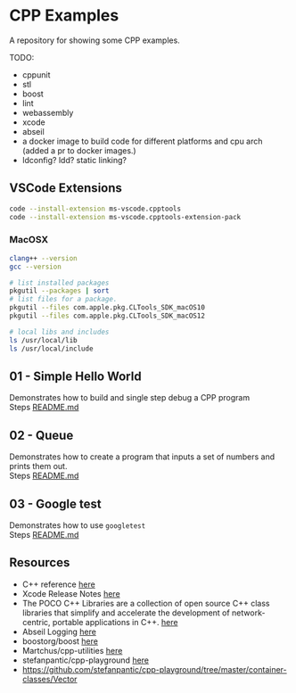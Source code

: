 # CPP Examples

A repository for showing some CPP examples.

TODO:

* cppunit
* stl
* boost
* lint
* webassembly
* xcode
* abseil
* a docker image to build code for different platforms and cpu arch (added a pr to docker images.)
* ldconfig? ldd? static linking?

## VSCode Extensions

```sh
code --install-extension ms-vscode.cpptools
code --install-extension ms-vscode.cpptools-extension-pack
```

### MacOSX

```sh
clang++ --version
gcc --version    

# list installed packages
pkgutil --packages | sort     
# list files for a package.
pkgutil --files com.apple.pkg.CLTools_SDK_macOS10
pkgutil --files com.apple.pkg.CLTools_SDK_macOS12

# local libs and includes
ls /usr/local/lib  
ls /usr/local/include 
```

## 01 - Simple Hello World

Demonstrates how to build and single step debug a CPP program  
Steps [README.md](./01_helloworld/README.md)  

## 02 - Queue

Demonstrates how to create a program that inputs a set of numbers and prints them out.  
Steps [README.md](./02_queue/README.md)  

## 03 - Google test

Demonstrates how to use `googletest`  
Steps [README.md](./03_googletest_unittesting/README.md)  

## Resources

* C++ reference [here](https://en.cppreference.com/w/)
* Xcode Release Notes [here](https://developer.apple.com/documentation/xcode-release-notes)  
* The POCO C++ Libraries are a collection of open source C++ class libraries that simplify and accelerate the development of network-centric, portable applications in C++. [here](https://docs.pocoproject.org/current/index.html)
* Abseil Logging [here](https://abseil.io/blog/)  
* boostorg/boost [here](https://github.com/boostorg/boost)
* Martchus/cpp-utilities [here](https://github.com/Martchus/cpp-utilities)
* stefanpantic/cpp-playground [here](https://github.com/stefanpantic/cpp-playground)
* https://github.com/stefanpantic/cpp-playground/tree/master/container-classes/Vector